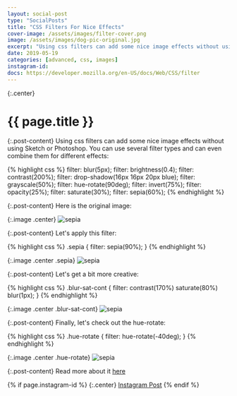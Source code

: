 ```yaml
---
layout: social-post
type: "SocialPosts"
title: "CSS Filters For Nice Effects"
cover-image: /assets/images/filter-cover.png
image: /assets/images/dog-pic-original.jpg
excerpt: "Using css filters can add some nice image effects without using Sketch or Photoshop."
date: 2019-05-19
categories: [advanced, css, images]
instagram-id: 
docs: https://developer.mozilla.org/en-US/docs/Web/CSS/filter
---
```

{:.center}
# {{ page.title }}

{:.post-content}
Using css filters can add some nice image effects without using Sketch or Photoshop.
You can use several filter types and can even combine them for different
effects:

{% highlight css %}
filter: blur(5px);
filter: brightness(0.4);
filter: contrast(200%);
filter: drop-shadow(16px 16px 20px blue);
filter: grayscale(50%);
filter: hue-rotate(90deg);
filter: invert(75%);
filter: opacity(25%);
filter: saturate(30%);
filter: sepia(60%);
{% endhighlight %}

{:.post-content}
Here is the original image:

{:.image .center}
![sepia]({{page.image}})

{:.post-content}
Let's apply this filter:

{% highlight css %}
.sepia {
    filter: sepia(90%);
}
{% endhighlight %}
<style>
.sepia {
    filter: sepia(90%);
}
</style>

{:.image .center .sepia}
![sepia]({{page.image}})

{:.post-content}
Let's get a bit more creative:

{% highlight css %}
.blur-sat-cont {
    filter: contrast(170%) saturate(80%) blur(1px);
}
{% endhighlight %}
<style>
.blur-sat-cont {
    filter: contrast(170%) saturate(80%) blur(1px);
}
</style>

{:.image .center .blur-sat-cont}
![sepia]({{page.image}})

{:.post-content}
Finally, let's check out the hue-rotate:

{% highlight css %}
.hue-rotate {
    filter: hue-rotate(-40deg);
}
{% endhighlight %}
<style>
.hue-rotate {
    filter: hue-rotate(-40deg);
}
</style>

{:.image .center .hue-rotate}
![sepia]({{page.image}})

{:.post-content}
Read more about it <a href="{{page.docs}}" target="_blank">here</a>

{% if page.instagram-id %}
{:.center}
<a class="insta-link" href="https://www.instagram.com/p/{{page.instagram-id}}" target="_blank">Instagram Post</a>
{% endif %}
